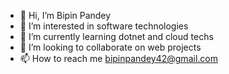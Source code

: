 - 👋 Hi, I’m Bipin Pandey
- 👀 I’m interested in software technologies
- 🌱 I’m currently learning dotnet and cloud techs
- 💞️ I’m looking to collaborate on web projects
- 📫 How to reach me bipinpandey42@gmail.com

